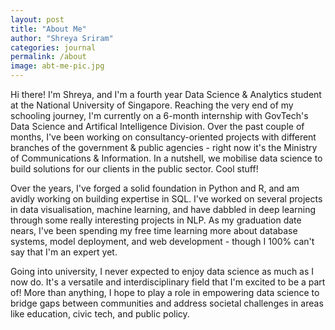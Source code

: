 ```yaml
---
layout: post
title: "About Me"
author: "Shreya Sriram"
categories: journal
permalink: /about
image: abt-me-pic.jpg
---
```


Hi there! I'm Shreya, and I'm a fourth year Data Science & Analytics student at the National University of Singapore. Reaching the very end of my schooling journey, I'm currently on a 6-month internship with GovTech's Data Science and Artifical Intelligence Division. Over the past couple of months, I've been working on consultancy-oriented projects with different branches of the government & public agencies - right now it's the Ministry of Communications & Information. In a nutshell, we mobilise data science to build solutions for our clients in the public sector. Cool stuff!

Over the years, I've forged a solid foundation in Python and R, and am avidly working on building expertise in SQL. I've worked on several projects in data visualisation, machine learning, and have dabbled in deep learning through some really interesting projects in NLP. As my graduation date nears, I've been spending my free time learning more about database systems, model deployment, and web development - though I 100% can't say that I'm an expert yet.

Going into university, I never expected to enjoy data science as much as I now do. It's a versatile and interdisciplinary field that I'm excited to be a part of! More than anything, I hope to play a role in empowering data science to bridge gaps between communities and address societal challenges in areas like education, civic tech, and public policy.

